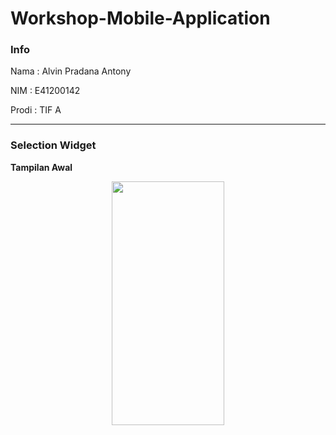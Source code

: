 # Workshop-Mobile-Application
<h3>Info</h3>
<p>Nama  : Alvin Pradana Antony</p>
<p>NIM   : E41200142</p>
<p>Prodi : TIF A </p>
<hr>
<h3>Selection Widget</h3>
<p><b>Tampilan Awal</b></p>
<p align="center">
<img align="center" src="https://user-images.githubusercontent.com/74761484/136246471-2a218a28-6c2a-4b57-b91a-62107306426f.jpg" width="180px" height="390px">
</p>
